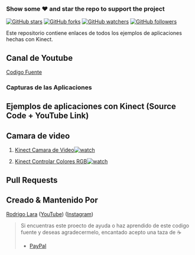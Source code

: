 <!-- ![Image](image/img_presentation.png) -->

### Show some :heart: and star the repo to support the project

[![GitHub stars](https://img.shields.io/github/stars/rodrigolara05/KinectExampleApps.svg?style=social&label=Star)](https://github.com/rodrigolara05/KinectExampleApps) [![GitHub forks](https://img.shields.io/github/forks/rodrigolara05/KinectExampleApps.svg?style=social&label=Fork)](https://github.com/rodrigolara05/KinectExampleApps/fork) [![GitHub watchers](https://img.shields.io/github/watchers/rodrigolara05/KinectExampleApps.svg?style=social&label=Watch)](https://github.com/rodrigolara05/KinectExampleApps) [![GitHub followers](https://img.shields.io/github/followers/rodrigolara05.svg?style=social&label=Follow)](https://github.com/rodrigolara05/KinectExampleApps)  

Este repositorio contiene enlaces de todos los ejemplos de aplicaciones hechas con Kinect.


## Canal de Youtube

[Codigo Fuente](https://www.youtube.com/codigofuente)

### Capturas de las Aplicaciones

<!--<img src="image/whatsapp.gif" height="300em" /><img src="https://thumbs.gfycat.com/UnselfishAlertIceblueredtopzebra-size_restricted.gif" height="300em" /><img src="https://thumbs.gfycat.com/BadPrestigiousChrysalis-size_restricted.gif" height="300em" />
<img src="https://thumbs.gfycat.com/GoldenCaringBurro-size_restricted.gif" height="300em" /><img src="image/flute1.png" height="300em" /> <img src="image/flute3.png" height="300em"/>
<img src="image/pmdb.gif" height="300em" /><img src="image/tic.gif" height="300em" /><img src="https://thumbs.gfycat.com/MajesticWeeKangaroo-size_restricted.gif" height="300em"/><img src="https://thumbs.gfycat.com/DismalEmbellishedChicken-size_restricted.gif" height="300em"/><img src="https://raw.githubusercontent.com/imSanjaySoni/BMI-Calculator-with-flutter/master/one.png" height="300em" margin-left="5px" />
-->
## Ejemplos de aplicaciones con Kinect (Source Code + YouTube Link)

## Camara de video

1.  [Kinect Camara de Video](https://github.com/rodrigolara05/KinectExampleApps)[![watch](image/youtube.png)](https://www.youtube.com/codigofuente)

1.  [Kinect Controlar Colores RGB](https://github.com/rodrigolara05/KinectExampleApps)[![watch](image/youtube.png)](https://www.youtube.com/codigofuente)

## Pull Requests
<!--
I welcome and encourage all pull requests. It usually will take me within 24-48 hours to respond to any issue or request. Here are some basic rules to follow to ensure timely addition of your request:

1.  Match the document style as closely as possible.
2.  Please keep PR titles easy to read and descriptive of changes, this will make them easier to merge :)
3.  Pull requests _must_ be made against `master` branch for this particular repository.
4.  Check for existing [issues](https://github.com/iampawan/FlutterExampleApps/issues) first, before filing an issue.
5.  Make sure you follow the set standard as all other projects in this repo do
6.  Have fun!
-->
## Creado & Mantenido Por

[Rodrigo Lara](https://github.com/rodrigolara05) ([YouTube](https://www.youtube.com/codigofuente))
([Instagram](https://www.instagram.com/rodrigolara05))

> Si encuentras este proecto de ayuda o haz aprendido de este codigo fuente y deseas agradecermelo, encantado acepto una taza de :coffee:
>
> - [PayPal](https://www.paypal.me/RodrigoMax/)